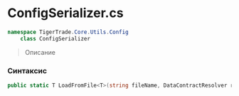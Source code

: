 
# ConfigSerializer.cs
```csharp
namespace TigerTrade.Core.Utils.Config  
    class ConfigSerializer
```

> Описание

### Синтаксис
```csharp
public static T LoadFromFile<T>(string fileName, DataContractResolver resolver = null)
```
